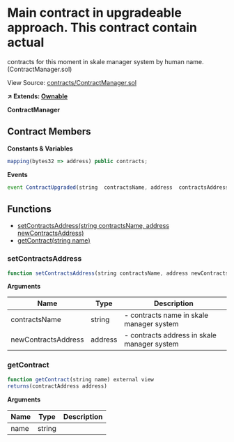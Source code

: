 # Main contract in upgradeable approach. This contract contain actual
contracts for this moment in skale manager system by human name. (ContractManager.sol)

View Source: [contracts/ContractManager.sol](../contracts/ContractManager.sol)

**↗ Extends: [Ownable](Ownable.md)**

**ContractManager**

## Contract Members
**Constants & Variables**

```js
mapping(bytes32 => address) public contracts;

```

**Events**

```js
event ContractUpgraded(string  contractsName, address  contractsAddress);
```

## Functions

- [setContractsAddress(string contractsName, address newContractsAddress)](#setcontractsaddress)
- [getContract(string name)](#getcontract)

### setContractsAddress

```js
function setContractsAddress(string contractsName, address newContractsAddress) external nonpayable onlyOwner 
```

**Arguments**

| Name        | Type           | Description  |
| ------------- |------------- | -----|
| contractsName | string | - contracts name in skale manager system | 
| newContractsAddress | address | - contracts address in skale manager system | 

### getContract

```js
function getContract(string name) external view
returns(contractAddress address)
```

**Arguments**

| Name        | Type           | Description  |
| ------------- |------------- | -----|
| name | string |  | 

